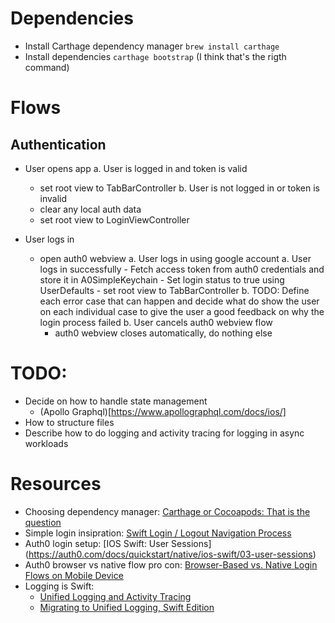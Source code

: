 # Dependencies

- Install Carthage dependency manager `brew install carthage`
- Install dependencies `carthage bootstrap` (I think that's the rigth command)

# Flows

## Authentication

- User opens app
  a. User is logged in and token is valid
    - set root view to TabBarController
  b. User is not logged in or token is invalid
    - clear any local auth data
    - set root view to LoginViewController

- User logs in
  - open auth0 webview
    a. User logs in using google account
      a. User logs in successfully
        - Fetch access token from auth0 credentials and store it in A0SimpleKeychain
        - Set login status to true using UserDefaults
        - set root view to TabBarController
      b. TODO: Define each error case that can happen and decide what do show the user on each individual case to give the user a good feedback on why the login process failed
    b. User cancels auth0 webview flow
      - auth0 webview closes automatically, do nothing else
# TODO:
- Decide on how to handle state management
  - (Apollo Graphql)[https://www.apollographql.com/docs/ios/]
- How to structure files
- Describe how to do logging and activity tracing for logging in async workloads


# Resources

- Choosing dependency manager: [Carthage or Cocoapods: That is the question](https://medium.com/xcblog/carthage-or-cocoapods-that-is-the-question-1074edaafbcb)
- Simple login insipration: [Swift Login / Logout Navigation Process](https://medium.com/@paul.allies/ios-swift4-login-logout-branching-4cdbc1f51e2c)
- Auth0 login setup: [IOS Swift: User Sessions] (https://auth0.com/docs/quickstart/native/ios-swift/03-user-sessions)
- Auth0 browser vs native flow pro con: [Browser-Based vs. Native Login Flows on Mobile Device](https://auth0.com/docs/design/browser-based-vs-native-experience-on-mobile)
- Logging is Swift: 
  - [Unified Logging and Activity Tracing](https://medium.com/@abjurato/unified-logging-and-activity-tracing-aa77ffe9fb53)
  - [Migrating to Unified Logging, Swift Edition](https://www.bignerdranch.com/blog/migrating-to-unified-logging-swift-edition/)
